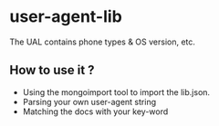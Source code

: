 # user-agent-lib
The UAL contains phone types &amp; OS version, etc.

## How to use it ?
* Using the mongoimport tool to import the lib.json.
* Parsing your own user-agent string
* Matching the docs with your key-word
